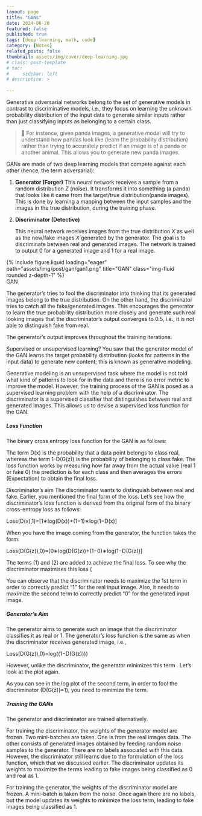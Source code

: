 ```yaml
---
layout: page
title: "GANs"
date: 2024-06-20
featured: false
published: true
tags: [deep-learning, math, code]
category: [Notes]
related_posts: false
thumbnail: assets/img/cover/deep-learning.jpg
# class: post-template
# toc:
#     sidebar: left
# description: >
 
---
```


Generative adversarial networks belong to the set of generative models in contrast to discriminative models, i.e., they focus on learning the unknown probability distribution of the input data to generate similar inputs rather than just classifying inputs as belonging to a certain class.

> 📝 For instance, given panda images, a generative model will try to understand how pandas look like (learn the probability distribution) rather than trying to accurately predict if an image is of a panda or another animal. This allows you to generate new panda images.

GANs are made of two deep learning models that compete against each other (hence, the term adversarial):

1. **Generator (Forger)**
   This neural network receives a sample from a random distribution $Z$ (noise). It transforms it into something (a panda) that looks like it came from the target/true distribution(panda images). This is done by learning a mapping between the input samples and the images in the true distribution, during the training phase.


2. **Discriminator (Detective)**

    This neural network receives images from the true distribution $X$ as well as the new/fake images $X̂$ generated by the generator. The goal is to discriminate between real and generated images. The network is trained to output 0 for a generated image and 1 for a real image.

<div class="row">
    <div class="col-sm mt-3 mt-md-0">
        {% include figure.liquid loading="eager" path="assets/img/post/gan/gan1.png" title="GAN" class="img-fluid rounded z-depth-1" %}
    </div>
</div>
<div class="caption">
    GAN
</div>


The generator’s tries to fool the discriminator into thinking that its generated images belong to the true distribution. On the other hand, the discriminator tries to catch all the fake/generated images. This encourages the generator to learn the true probability distribution more closely and generate such real looking images that the discriminator’s output converges to 0.5, i.e., it is not able to distinguish fake from real.

The generator’s output improves throughout the training iterations.

Supervised or unsupervised learning?
You saw that the generator model of the GAN learns the target probability distribution (looks for patterns in the input data) to generate new content; this is known as generative modeling.

Generative modeling is an unsupervised task where the model is not told what kind of patterns to look for in the data and there is no error metric to improve the model. However, the training process of the GAN is posed as a supervised learning problem with the help of a discriminator. The discriminator is a supervised classifier that distinguishes between real and generated images. This allows us to devise a supervised loss function for the GAN.

##### Loss Function

The binary cross entropy loss function for the GAN is as follows:

The term D(x) is the probability that a data point belongs to class real, whereas the term 1-D(G(z)) is the probability of belonging to class fake. The loss function works by measuring how far away from the actual value (real 1 or fake 0) the prediction is for each class and then averages the errors (Expectation) to obtain the final loss.

Discriminator’s aim
The discriminator wants to distinguish between real and fake. Earlier, you mentioned the final form of the loss. Let’s see how the discriminator’s loss function is derived from the original form of the binary cross-entropy loss as follows:

Loss(D(x),1)=[1∗log(D(x))+(1−1)∗log(1−D(x)]

When you have the image coming from the generator, the function takes the form:

Loss(D(G(z)),0)=[0∗log(D(G(z))+(1−0)∗log(1−D(G(z))]

The terms (1) and (2) are added to achieve the final loss. To see why the discriminator maximises this loss (

You can observe that the discriminator needs to maximize the $1st$ term in order to correctly predict “1” for the real input image. Also, it needs to maximize the second term to correctly predict “0” for the generated input image.

##### Generator’s Aim

The generator aims to generate such an image that the discriminator classifies it as real or 1. The generator’s loss function is the same as when the discriminator receives generated image, i.e.,

Loss(D(G(z)),0)=log((1−D(G(z))))

However, unlike the discriminator, the generator minimizes this term . Let’s look at the plot again.

As you can see in the log plot of the second term, in order to fool the discriminator (D(G(z))=1), you need to minimize the term.

##### Training the GANs

The generator and discriminator are trained alternatively.

For training the discriminator, the weights of the generator model are frozen. Two mini-batches are taken. One is from the real images data. The other consists of generated images obtained by feeding random noise samples to the generator. There are no labels associated with this data. However, the discriminator still learns due to the formulation of the loss function, which that we discussed earlier. The discriminator updates its weights to maximize the terms leading to fake images being classified as 0 and real as 1.

For training the generator, the weights of the discriminator model are frozen. A mini-batch is taken from the noise. Once again there are no labels, but the model updates its weights to minimize the loss term, leading to fake images being classified as 1.